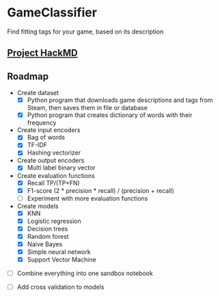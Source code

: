 # GameClassifier
Find fitting tags for your game, based on its description

## [Project HackMD](https://hackmd.io/vwPnLpSrQzGLLLdzyfqvCw?view)

## Roadmap
* Create dataset
  * [x] Python program that downloads game descriptions and tags from Steam, then saves them in file or database
  * [x] Python program that creates dictionary of words with their frequency
* Create input encoders
  * [x] Bag of words
  * [x] TF-IDF
  * [x] Hashing vectorizer 
* Create output encoders
  * [x] Multi label binary vector
* Create evaluation functions
  * [x] Recall TP/(TP+FN)
  * [x] F1-score (2 * precision * recall) / (precision + recall)
  * [ ] Experiment with more evaluation functions
* Create models
  * [x] KNN
  * [x] Logistic regression
  * [x] Decision trees
  * [x] Random forest
  * [x] Naive Bayes
  * [x] Simple neural network
  * [x] Support Vector Machine
* [ ] Combine everything into one sandbox notebook
* [ ] Add cross validation to models


